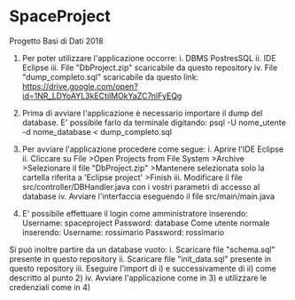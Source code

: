 # SpaceProject
Progetto Basi di Dati 2018
1. Per poter utilizzare l'applicazione occorre: 
	i.   DBMS PostresSQL
	ii.  IDE Eclipse
	iii. File "DbProject.zip" scaricabile da questo repository
	iv.  File "dump_completo.sql" scaricabile da questo link:  
		https://drive.google.com/open?id=1NR_LDYoAYL3kECtilMOkYaZC7nlFyEQg

2. Prima di avviare l'applicazione è necessario importare il dump del database.
   E' possibile farlo da terminale digitando:
		psql -U nome_utente -d nome_database < dump_completo.sql

3. Per avviare l'applicazione procedere come segue:
	i.   Aprire l'IDE Eclipse
	ii.  Cliccare su 
	       File
	       >Open Projects from File System
	       >Archive
	       >Selezionare il file "DbProject.zip"
	       >Mantenere selezionata solo la cartella riferita a 'Eclipse project'
	       >Finish
	iii. Modificare il file src/controller/DBHandler.java con i vostri parametri di accesso al database
	iv.  Avviare l'interfaccia eseguendo il file src/main/main.java


4. E' possibile effettuare il login come amministratore inserendo:
		Username: spaceproject
		Password: database
   Come utente normale inserendo:
		Username: rossimario
		Password: rossimario


Si può inoltre partire da un database vuoto:
	i.   Scaricare file "schema.sql" presente in questo repository
	ii.  Scaricare file "init_data.sql" presente in questo repository
	iii. Eseguire l'import di i) e successivamente di ii) come descritto al punto 2)
	iv.  Avviare l'applicazione come in 3) e utilizzare le credenziali come in 4)



